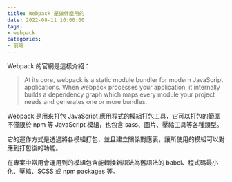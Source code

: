 ```yaml
---
title: Webpack 是做什麼用的
date: 2022-08-11 10:00:00
tags:
- webpack
categories:
- 前端
---
```


Webpack 的官網是這樣介紹：

> At its core, webpack is a static module bundler for modern JavaScript applications. When webpack processes your application, it internally builds a dependency graph which maps every module your project needs and generates one or more bundles.

Webpack 是用來打包 JavaScript 應用程式的模組打包工具，它可以打包的範圍不僅限於 npm 等 JavaScript 模組，也包含 sass、圖片、壓縮工具等各種類型。

它的運作方式是透過將各模組打包，並且建立關係對應表，讓所使用的模組可以對應到打包後的功能。

在專案中常用會運用到的模組包含能轉換新語法為舊語法的 babel、程式碼最小化、壓縮、SCSS 或 npm packages 等。
